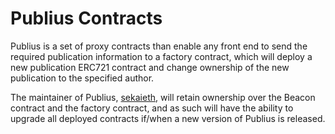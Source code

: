 # Publius Contracts

Publius is a set of proxy contracts than enable any front end to send the required publication information to a factory contract, which will deploy a new publication ERC721 contract and change ownership of the new publication to the specified author.

The maintainer of Publius, [sekaieth](https://github.com/sekaieth), will retain ownership over the Beacon contract and the factory contract, and as such will have the ability to upgrade all deployed contracts if/when a new version of Publius is released.  